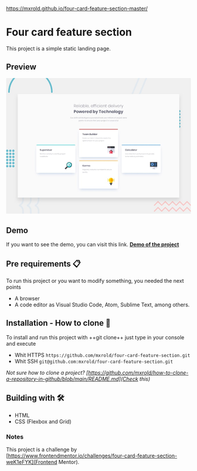  https://mxrold.github.io/four-card-feature-section-master/
# Four card feature section

This project is a simple static landing page.

## Preview

![Design preview for the Four card feature section coding challenge](./design/desktop-preview.jpg)

## Demo

If you want to see the demo, you can visit this link. **[Demo of the project](https://mxrold.github.io/four-card-feature-section-master/)**

## Pre requirements 📋

To run this project or you want to modify something, you needed the next points
- A browser
- A code editor as Visual Studio Code, Atom, Sublime Text, among others.

## Installation - How to clone 🚀

To install and run this project with ++git clone++ just type in your console and execute
- Whit HTTPS
`https://github.com/mxrold/four-card-feature-section.git`
- Whit SSH
`git@github.com:mxrold/four-card-feature-section.git`

_Not sure how to clone a project? [https://github.com/mxrold/how-to-clone-a-repository-in-github/blob/main/README.md](Check this)_

## Building with 🛠️

- HTML
- CSS (Flexbox and Grid)

### Notes
This project is a challenge by [https://www.frontendmentor.io/challenges/four-card-feature-section-weK1eFYK](Frontend Mentor).
